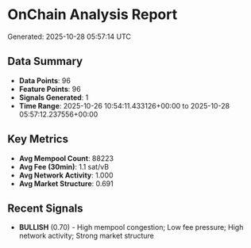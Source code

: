 # OnChain Analysis Report
Generated: 2025-10-28 05:57:14 UTC

## Data Summary
- **Data Points**: 96
- **Feature Points**: 96
- **Signals Generated**: 1
- **Time Range**: 2025-10-26 10:54:11.433126+00:00 to 2025-10-28 05:57:12.237556+00:00

## Key Metrics
- **Avg Mempool Count**: 88223
- **Avg Fee (30min)**: 1.1 sat/vB
- **Avg Network Activity**: 1.000
- **Avg Market Structure**: 0.691

## Recent Signals
- **BULLISH** (0.70) - High mempool congestion; Low fee pressure; High network activity; Strong market structure
